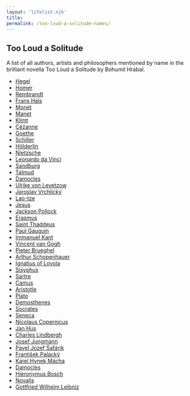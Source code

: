 ```yaml
---
layout: 'lifelist.njk'
title:
permalink: /too-loud-a-solitude-names/
---
```


## Too Loud a Solitude

A list of all authors, artists and philosophers mentioned by name in the brilliant novella Too Loud a Solitude by Bohumil Hrabal.

- <a href="https://en.wikipedia.org/wiki/Georg_Wilhelm_Friedrich_Hegel" target="_blank">Hegel</a>
- <a href="https://en.wikipedia.org/wiki/Homer" target="_blank">Homer</a>
- <a href="https://en.wikipedia.org/wiki/Rembrandt" target="_blank">Rembrandt</a>
- <a href="https://en.wikipedia.org/wiki/Frans_Hals" target="_blank">Frans Hals</a>
- <a href="https://en.wikipedia.org/wiki/Monet" target="_blank">Monet</a>
- <a href="https://en.wikipedia.org/wiki/Manet" target="_blank">Manet</a>
- <a href="https://en.wikipedia.org/wiki/Klimt" target="_blank">Klimt</a>
- <a href="https://en.wikipedia.org/wiki/Cézanne" target="_blank">Cézanne</a>
- <a href="https://en.wikipedia.org/wiki/Goethe" target="_blank">Goethe</a>
- <a href="https://en.wikipedia.org/wiki/Schiller" target="_blank">Schiller</a>
- <a href="https://en.wikipedia.org/wiki/Hölderlin" target="_blank">Hölderlin</a>
- <a href="https://en.wikipedia.org/wiki/Nietzsche" target="_blank">Nietzsche</a>
- <a href="https://en.wikipedia.org/wiki/da_Vinci" target="_blank">Leonardo da Vinci</a>
- <a href="https://en.wikipedia.org/wiki/Sandburg" target="_blank">Sandburg</a>
- <a href="https://en.wikipedia.org/wiki/Talmud" target="_blank">Talmud</a>
- <a href="https://en.wikipedia.org/wiki/Damocles" target="_blank">Damocles</a>
- <a href="https://en.wikipedia.org/wiki/Ulrike_von_Levetzow" target="_blank">Ulrike von Levetzow</a>
- <a href="https://en.wikipedia.org/wiki/Jaroslav_Vrchlický" target="_blank">Jaroslav Vrchlický</a>
- <a href="https://en.wikipedia.org/wiki/Lao-tze" target="_blank">Lao-tze</a>
- <a href="https://en.wikipedia.org/wiki/Jesus" target="_blank">Jesus</a>
- <a href="https://en.wikipedia.org/wiki/Jackson_Pollock" target="_blank">Jackson Pollock</a>
- <a href="https://en.wikipedia.org/wiki/Erasmus" target="_blank">Erasmus</a>
- <a href="https://en.wikipedia.org/wiki/Jude_the_Apostle" target="_blank">Saint Thaddeus</a>
- <a href="https://en.wikipedia.org/wiki/Gauguin" target="_blank">Paul Gauguin</a>
- <a href="https://en.wikipedia.org/wiki/Kant" target="_blank">Immanuel Kant</a>
- <a href="https://en.wikipedia.org/wiki/van_Gogh" target="_blank">Vincent van Gogh</a>
- <a href="https://en.wikipedia.org/wiki/Pieter_Brueghel" target="_blank">Pieter Brueghel</a>
- <a href="https://en.wikipedia.org/wiki/Schopenhauer" target="_blank">Arthur Schopenhauer</a>
- <a href="https://en.wikipedia.org/wiki/Ignatius_of_Loyola" target="_blank">Ignatius of Loyola</a>
- <a href="https://en.wikipedia.org/wiki/Sisyphus" target="_blank">Sisyphus</a>
- <a href="https://en.wikipedia.org/wiki/Sartre" target="_blank">Sartre</a>
- <a href="https://en.wikipedia.org/wiki/Camus" target="_blank">Camus</a>
- <a href="https://en.wikipedia.org/wiki/Aristotle" target="_blank">Aristotle</a>
- <a href="https://en.wikipedia.org/wiki/Plato" target="_blank">Plato</a>
- <a href="https://en.wikipedia.org/wiki/Demosthenes" target="_blank">Demosthenes</a>
- <a href="https://en.wikipedia.org/wiki/Socrates" target="_blank">Socrates</a>
- <a href="https://en.wikipedia.org/wiki/Seneca_the_Younger" target="_blank">Seneca</a>
- <a href="https://en.wikipedia.org/wiki/Copernicus" target="_blank">Nicolaus Copernicus</a>
- <a href="https://en.wikipedia.org/wiki/Jan_Hus" target="_blank">Jan Hus</a>
- <a href="https://en.wikipedia.org/wiki/Charles_Lindbergh" target="_blank">Charles Lindbergh</a>
- <a href="https://en.wikipedia.org/wiki/Josef_Jungmann" target="_blank">Josef Jungmann</a>
- <a href="https://en.wikipedia.org/wiki/Pavel_Jozef_Šafárik" target="_blank">Pavel Jozef Šafárik</a>
- <a href="https://en.wikipedia.org/wiki/František_Palacký" target="_blank">František Palacký</a>
- <a href="https://en.wikipedia.org/wiki/Karel_Hynek_Mácha" target="_blank">Karel Hynek Mácha</a>
- <a href="https://en.wikipedia.org/wiki/Damocles" target="_blank">Damocles</a>
- <a href="https://en.wikipedia.org/wiki/Hieronymus_Bosch" target="_blank">Hieronymus Bosch</a>
- <a href="https://en.wikipedia.org/wiki/Novalis" target="_blank">Novalis</a>
- <a href="https://en.wikipedia.org/wiki/Leibniz" target="_blank">Gottfried Wilhelm Leibniz</a>
